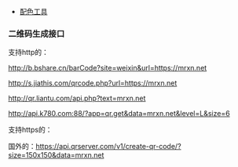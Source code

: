 * [配色工具](http://www.sioe.cn/yingyong/yanse-rgb-16/)


### 二维码生成接口
支持http的：

http://b.bshare.cn/barCode?site=weixin&url=https://mrxn.net

http://s.jiathis.com/qrcode.php?url=https://mrxn.net

http://qr.liantu.com/api.php?text=mrxn.net

http://api.k780.com:88/?app=qr.get&data=mrxn.net&level=L&size=6


支持https的：

国外的：https://api.qrserver.com/v1/create-qr-code/?size=150x150&data=mrxn.net

